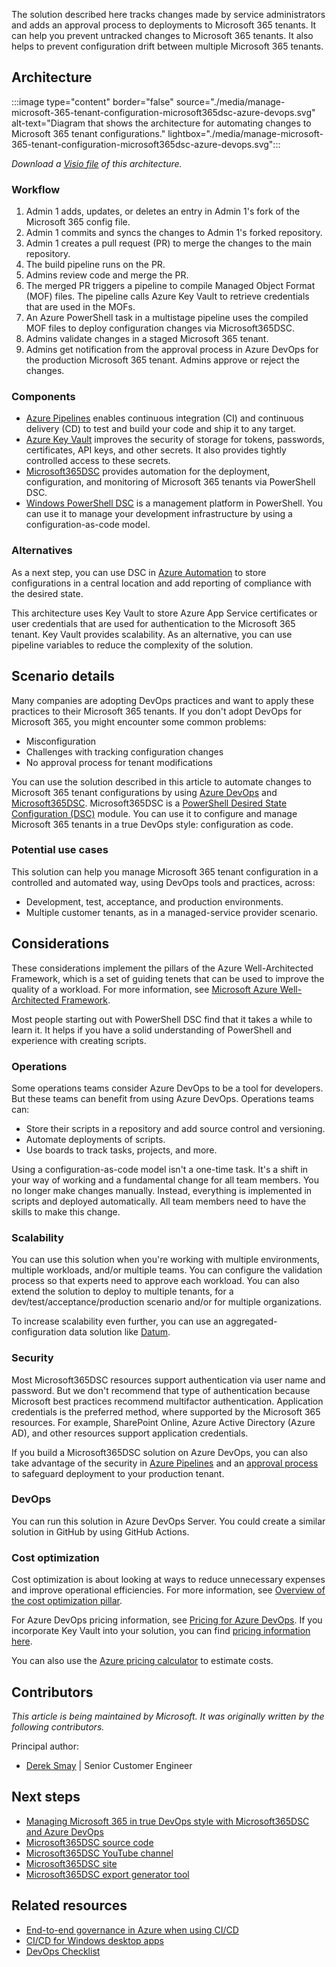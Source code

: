 The solution described here tracks changes made by service administrators and adds an approval process to deployments to Microsoft 365 tenants. It can help you prevent untracked changes to Microsoft 365 tenants. It also helps to prevent configuration drift between multiple Microsoft 365 tenants.

## Architecture

:::image type="content" border="false" source="./media/manage-microsoft-365-tenant-configuration-microsoft365dsc-azure-devops.svg" alt-text="Diagram that shows the architecture for automating changes to Microsoft 365 tenant configurations." lightbox="./media/manage-microsoft-365-tenant-configuration-microsoft365dsc-azure-devops.svg":::

*Download a [Visio file](https://arch-center.azureedge.net/m365-dev-ops.vsdx) of this architecture.*

### Workflow

1. Admin 1 adds, updates, or deletes an entry in Admin 1's fork of the Microsoft 365 config file.
2. Admin 1 commits and syncs the changes to Admin 1's forked repository.
3. Admin 1 creates a pull request (PR) to merge the changes to the main repository.
4. The build pipeline runs on the PR.
5. Admins review code and merge the PR.
6. The merged PR triggers a pipeline to compile Managed Object Format (MOF) files. The pipeline calls Azure Key Vault to retrieve credentials that are used in the MOFs.
7. An Azure PowerShell task in a multistage pipeline uses the compiled MOF files to deploy configuration changes via Microsoft365DSC.
8. Admins validate changes in a staged Microsoft 365 tenant.
9. Admins get notification from the approval process in Azure DevOps for the production Microsoft 365 tenant. Admins approve or reject the changes.

### Components

- [Azure Pipelines](https://azure.microsoft.com/services/devops/pipelines) enables continuous integration (CI) and continuous delivery (CD) to test and build your code and ship it to any target.
- [Azure Key Vault](https://azure.microsoft.com/services/key-vault) improves the security of storage for tokens, passwords, certificates, API keys, and other secrets. It also provides tightly controlled access to these secrets.
- [Microsoft365DSC](https://microsoft365dsc.com) provides automation for the deployment, configuration, and monitoring of Microsoft 365 tenants via PowerShell DSC.
- [Windows PowerShell DSC](/powershell/scripting/dsc/overview) is a management platform in PowerShell. You can use it to manage your development infrastructure by using a configuration-as-code model.

### Alternatives

As a next step, you can use DSC in [Azure Automation](/azure/automation/automation-dsc-overview) to store configurations in a central location and add reporting of compliance with the desired state.

This architecture uses Key Vault to store Azure App Service certificates or user credentials that are used for authentication to the Microsoft 365 tenant. Key Vault provides scalability. As an alternative, you can use pipeline variables to reduce the complexity of the solution.

## Scenario details

Many companies are adopting DevOps practices and want to apply these practices to their Microsoft 365 tenants. If you don't adopt DevOps for Microsoft 365, you might encounter some common problems:

- Misconfiguration
- Challenges with tracking configuration changes
- No approval process for tenant modifications

You can use the solution described in this article to automate changes to Microsoft 365 tenant configurations by using [Azure DevOps](/azure/devops/user-guide/what-is-azure-devops) and [Microsoft365DSC](https://microsoft365dsc.com). Microsoft365DSC is a [PowerShell Desired State Configuration (DSC)](/powershell/scripting/dsc/overview) module. You can use it to configure and manage Microsoft 365 tenants in a true DevOps style: configuration as code.

### Potential use cases

This solution can help you manage Microsoft 365 tenant configuration in a controlled and automated way, using DevOps tools and practices, across:

- Development, test, acceptance, and production environments.
- Multiple customer tenants, as in a managed-service provider scenario.

## Considerations

These considerations implement the pillars of the Azure Well-Architected Framework, which is a set of guiding tenets that can be used to improve the quality of a workload. For more information, see [Microsoft Azure Well-Architected Framework](/azure/architecture/framework).

Most people starting out with PowerShell DSC find that it takes a while to learn it. It helps if you have a solid understanding of PowerShell and experience with creating scripts.

### Operations

Some operations teams consider Azure DevOps to be a tool for developers. But these teams can benefit from using Azure DevOps. Operations teams can:

- Store their scripts in a repository and add source control and versioning.
- Automate deployments of scripts.
- Use boards to track tasks, projects, and more.

Using a configuration-as-code model isn't a one-time task. It's a shift in your way of working and a fundamental change for all team members. You no longer make changes manually. Instead, everything is implemented in scripts and deployed automatically. All team members need to have the skills to make this change.

### Scalability

You can use this solution when you're working with multiple environments, multiple workloads, and/or multiple teams. You can configure the validation process so that experts need to approve each workload. You can also extend the solution to deploy to multiple tenants, for a dev/test/acceptance/production scenario and/or for multiple organizations.

To increase scalability even further, you can use an aggregated-configuration data solution like [Datum](https://github.com/gaelcolas/datum).

### Security

Most Microsoft365DSC resources support authentication via user name and password. But we don't recommend that type of authentication because Microsoft best practices recommend multifactor authentication. Application credentials is the preferred method, where supported by the Microsoft 365 resources. For example, SharePoint Online, Azure Active Directory (Azure AD), and other resources support application credentials.

If you build a Microsoft365DSC solution on Azure DevOps, you can also take advantage of the security in [Azure Pipelines](/azure/devops/pipelines/security/overview) and an [approval process](/azure/devops/pipelines/release/approvals/approvals) to safeguard deployment to your production tenant.

### DevOps

You can run this solution in Azure DevOps Server. You could create a similar solution in GitHub by using GitHub Actions.  

### Cost optimization

Cost optimization is about looking at ways to reduce unnecessary expenses and improve operational efficiencies. For more information, see [Overview of the cost optimization pillar](/azure/architecture/framework/cost/overview).

For Azure DevOps pricing information, see [Pricing for Azure DevOps](https://azure.microsoft.com/pricing/details/devops/azure-devops-services). If you incorporate Key Vault into your solution, you can find [pricing information here](https://azure.microsoft.com/pricing/details/key-vault).

You can also use the [Azure pricing calculator](https://azure.microsoft.com/pricing/calculator) to estimate costs.

## Contributors

*This article is being maintained by Microsoft. It was originally written by the following contributors.*

Principal author:

* [Derek Smay](https://www.linkedin.com/in/dereksmay) | Senior Customer Engineer

## Next steps

- [Managing Microsoft 365 in true DevOps style with Microsoft365DSC and Azure DevOps](https://office365dsc.azurewebsites.net/Pages/Resources/Whitepapers/Managing%20Microsoft%20365%20with%20Microsoft365Dsc%20and%20Azure%20DevOps.pdf)
- [Microsoft365DSC source code](https://github.com/microsoft/Microsoft365DSC)
- [Microsoft365DSC YouTube channel](https://www.youtube.com/channel/UCveScabVT6pxzqYgGRu17iw)
- [Microsoft365DSC site](https://microsoft365dsc.com)
- [Microsoft365DSC export generator tool](https://export.microsoft365dsc.com)

## Related resources

- [End-to-end governance in Azure when using CI/CD](../../example-scenario/governance/end-to-end-governance-in-azure.yml)
- [CI/CD for Windows desktop apps](/azure/architecture/solution-ideas/articles/azure-devops-ci-cd-for-desktop-apps)
- [DevOps Checklist](/azure/architecture/checklist/dev-ops)

